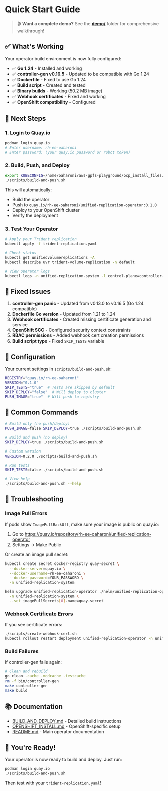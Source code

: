 # Quick Start Guide

> 🎬 **Want a complete demo?** See the **[demo/](demo/)** folder for comprehensive walkthrough!

## ✅ What's Working

Your operator build environment is now fully configured:

- ✅ **Go 1.24** - Installed and working
- ✅ **controller-gen v0.16.5** - Updated to be compatible with Go 1.24
- ✅ **Dockerfile** - Fixed to use Go 1.24
- ✅ **Build script** - Created and tested
- ✅ **Binary builds** - Working (50.2 MB image)
- ✅ **Webhook certificates** - Fixed and working
- ✅ **OpenShift compatibility** - Configured

## 🚀 Next Steps

### 1. Login to Quay.io

```bash
podman login quay.io
# Enter username: rh-ee-oaharoni
# Enter password: (your quay.io password or robot token)
```

### 2. Build, Push, and Deploy

```bash
export KUBECONFIG=/home/oaharoni/aws-gpfs-playground/ocp_install_files/auth/kubeconfig
./scripts/build-and-push.sh
```

This will automatically:
- Build the operator
- Push to `quay.io/rh-ee-oaharoni/unified-replication-operator:0.1.0`
- Deploy to your OpenShift cluster
- Verify the deployment

### 3. Test Your Operator

```bash
# Apply your Trident replication
kubectl apply -f trident-replication.yaml

# Check status
kubectl get unifiedvolumereplications -A
kubectl describe uvr trident-volume-replication -n default

# View operator logs
kubectl logs -n unified-replication-system -l control-plane=controller-manager -f
```

## 🔧 Fixed Issues

1. **controller-gen panic** - Updated from v0.13.0 to v0.16.5 (Go 1.24 compatible)
2. **Dockerfile Go version** - Updated from 1.21 to 1.24
3. **Webhook certificates** - Created missing certificate generation and service
4. **OpenShift SCC** - Configured security context constraints
5. **RBAC permissions** - Added webhook cert creation permissions
6. **Build script typo** - Fixed `SKIP_TESTS` variable

## 📝 Configuration

Your current settings in `scripts/build-and-push.sh`:

```bash
REGISTRY="quay.io/rh-ee-oaharoni"
VERSION="0.1.0"
SKIP_TESTS="true"  # Tests are skipped by default
SKIP_DEPLOY="false"  # Will deploy to cluster
PUSH_IMAGE="true"  # Will push to registry
```

## 🎯 Common Commands

```bash
# Build only (no push/deploy)
PUSH_IMAGE=false SKIP_DEPLOY=true ./scripts/build-and-push.sh

# Build and push (no deploy)
SKIP_DEPLOY=true ./scripts/build-and-push.sh

# Custom version
VERSION=0.2.0 ./scripts/build-and-push.sh

# Run tests
SKIP_TESTS=false ./scripts/build-and-push.sh

# View help
./scripts/build-and-push.sh --help
```

## 🐛 Troubleshooting

### Image Pull Errors

If pods show `ImagePullBackOff`, make sure your image is public on quay.io:

1. Go to https://quay.io/repository/rh-ee-oaharoni/unified-replication-operator
2. Settings → Make Public

Or create an image pull secret:

```bash
kubectl create secret docker-registry quay-secret \
  --docker-server=quay.io \
  --docker-username=rh-ee-oaharoni \
  --docker-password=YOUR_PASSWORD \
  -n unified-replication-system

helm upgrade unified-replication-operator ./helm/unified-replication-operator \
  -n unified-replication-system \
  --set imagePullSecrets[0].name=quay-secret
```

### Webhook Certificate Errors

If you see certificate errors:

```bash
./scripts/create-webhook-cert.sh
kubectl rollout restart deployment unified-replication-operator -n unified-replication-system
```

### Build Failures

If controller-gen fails again:

```bash
# Clean and rebuild
go clean -cache -modcache -testcache
rm -f bin/controller-gen
make controller-gen
make build
```

## 📚 Documentation

- [BUILD_AND_DEPLOY.md](BUILD_AND_DEPLOY.md) - Detailed build instructions
- [OPENSHIFT_INSTALL.md](OPENSHIFT_INSTALL.md) - OpenShift-specific setup
- [README.md](README.md) - Main operator documentation

## 🎉 You're Ready!

Your operator is now ready to build and deploy. Just run:

```bash
podman login quay.io
./scripts/build-and-push.sh
```

Then test with your `trident-replication.yaml`!

